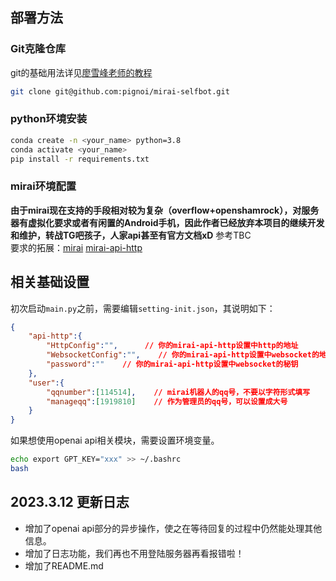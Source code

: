 ## 部署方法
### Git克隆仓库
git的基础用法详见[廖雪峰老师的教程](https://www.liaoxuefeng.com/wiki/896043488029600/896067074338496)
```bash
git clone git@github.com:pignoi/mirai-selfbot.git
```
### python环境安装
```bash
conda create -n <your_name> python=3.8
conda activate <your_name>
pip install -r requirements.txt
```
### mirai环境配置
**由于mirai现在支持的手段相对较为复杂（overflow+openshamrock），对服务器有虚拟化要求或者有闲置的Android手机，因此作者已经放弃本项目的继续开发和维护，转战TG吧孩子，人家api甚至有官方文档xD**
参考TBC<br>
要求的拓展：[mirai](https://github.com/mamoe/mirai)   [mirai-api-http](https://github.com/project-mirai/mirai-api-http)

## 相关基础设置
初次启动`main.py`之前，需要编辑`setting-init.json`，其说明如下：
```json
{
    "api-http":{
        "HttpConfig":"",      // 你的mirai-api-http设置中http的地址
        "WebsocketConfig":"",    // 你的mirai-api-http设置中websocket的地址
        "password":""    // 你的mirai-api-http设置中websocket的秘钥
    },
    "user":{
        "qqnumber":[114514],    // mirai机器人的qq号，不要以字符形式填写
        "manageqq":[1919810]    // 作为管理员的qq号，可以设置成大号
    }
}
```
如果想使用openai api相关模块，需要设置环境变量。
```bash
echo export GPT_KEY="xxx" >> ~/.bashrc
bash
```

## 2023.3.12 更新日志
- 增加了openai api部分的异步操作，使之在等待回复的过程中仍然能处理其他信息。
- 增加了日志功能，我们再也不用登陆服务器再看报错啦！
- 增加了README.md
